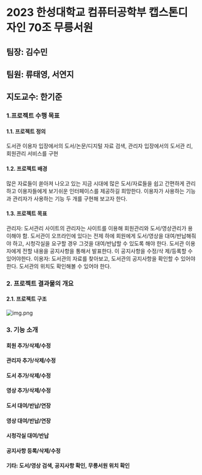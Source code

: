 # 2023 한성대학교 컴퓨터공학부 캡스톤디자인 70조 무릉서원
## 팀장: 김수민
## 팀원: 류태영, 서연지
## 지도교수: 한기준
### 1.프로젝트 수행 목표
#### 1.1. 프로젝트 정의
도서관 이용자 입장에서의 도서/논문/디지털 자료 검색, 관리자 입장에서의 도서관	리, 회원관리 서비스를 구현
#### 1.2. 프로젝트 배경
많은 자료들이 쏟아져 나오고 있는 지금 시대에 많은 도서/자료들을 쉽고 간편하게 	관리하고 이용자들에게 보기쉬운 인터페이스를 제공하길 희망한다.
이용자가 사용하는 기능과 관리자가 사용하는 기능 두 개를 구현해 보고자 한다.
#### 1.3. 프로젝트 목표
관리자:
도서관리 사이트의 관리자는 사이트를 이용해 회원관리와 도서/영상관리가 용이해야	함.
도서관이 오프라인에 있다는 전제 하에 회원에게 도서/영상을 대여/반납해줘야 하고,
시청각실을 요구할 경우 그것을 대여/반납할 수 있도록 해야 한다.
도서관 이용자에게 전할 내용을 공지사항을 통해서 발표한다. 이 공지사항을 수정/삭	제/등록할 수 있어야한다.
이용자:
도서관의 자료를 찾아보고, 도서관의 공지사항을 확인할 수 있어야한다.
도서관의 위치도 확인해볼 수 있어야 한다.
### 2. 프로젝트 결과물의 개요
#### 2.1. 프로젝트 구조
![img.png](Documents/GitHub/HSLibrary/hslibrary/src/main/resources/static/assets/img.png)
### 3. 기능 소개
#### 회원 추가/삭제/수정
#### 관리자 추가/삭제/수정
#### 도서 추가/삭제/수정
#### 영상 추가/삭제/수정
#### 도서 대여/반납/연장
#### 영상 대여/반납/연장
#### 시청각실 대여/반납
#### 공지사항 등록/삭제/수정
#### 기타: 도서/영상 검색, 공지사항 확인, 무릉서원 위치 확인
